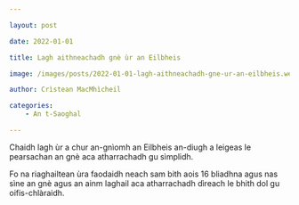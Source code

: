 ```yaml
---

layout: post

date: 2022-01-01

title: Lagh aithneachadh gnè ùr an Eilbheis

image: /images/posts/2022-01-01-lagh-aithneachadh-gne-ur-an-eilbheis.webp

author: Crìstean MacMhìcheil

categories:
    - An t-Saoghal

---
```


Chaidh lagh ùr a chur an-gnìomh an Eilbheis an-diugh a leigeas le pearsachan an gnè aca atharrachadh gu sìmplidh.

Fo na riaghailtean ùra faodaidh neach sam bith aois 16 bliadhna agus nas sìne an gnè agus an ainm laghail aca atharrachadh dìreach le bhith dol gu oifis-chlàraidh.

